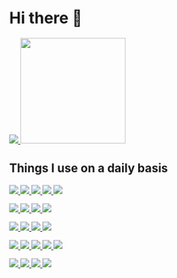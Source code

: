 # Hi there 👋


<p align="left">
  <a href="https://github.com/Cleaninja/build-components">
  </a>
</p>

<p align="left">
  <a href="https://github.com/Cleaninja/build-components">
    <img
      src="https://readme-components.vercel.app/api?component=experience&company=CRED_CLUB&role=Frontend%20Engineer%20&fill=black">
  </a>
  <a href="https://github.com/Cleaninja/build-components">
    <img style="height:190px"
      src="https://readme-components.vercel.app/api?component=stackoverflow&stackoverflowid=8780399&textfill=black&fill=linear-gradient%2862deg%2C%20%238EC5FC%200%25%2C%20%23E0C3FC%20100%25%29%3B%0A">
  </a>
</p>

## Things I use on a daily basis

<p align="left">
  <a href="https://github.com/Cleaninja/build-components">
    <img
      src="https://readme-components.vercel.app/api?component=logo&fill=blue&logo=react&animation=spin&svgfill=15d8fe">
  </a>
  <a href="https://github.com/Cleaninja/build-components">
    <img src="https://readme-components.vercel.app/api?component=logo&fill=grey&logo=vue.js&svgfill=2d79c7">
  </a>
  <a href="https://github.com/Cleaninja/build-components">
    <img src="https://readme-components.vercel.app/api?component=logo&fill=grey&logo=angular&svgfill=2d79c7">
  </a>
  <a href="https://github.com/Cleaninja/build-components">
    <img src="https://readme-components.vercel.app/api?component=logo&fill=grey&logo=ember.js&svgfill=df5c43">
  </a>
  <a href="https://github.com/Cleaninja/build-components">
    <img src="https://readme-components.vercel.app/api?component=logo&fill=grey&logo=jquery&svgfill=df5c43">
  </a>
</p>

<p>
  <a href="https://github.com/Cleaninja/build-components">
    <img src="https://readme-components.vercel.app/api?component=logo&fill=black&logo=node.js&svgfill=659b60">
  </a>
  <a href="https://github.com/Cleaninja/build-components">
    <img src="https://readme-components.vercel.app/api?component=logo&fill=black&logo=laravel&svgfill=f6df1c">
  </a>
  <a href="https://github.com/Cleaninja/build-components">
    <img src="https://readme-components.vercel.app/api?component=logo&fill=black&logo=django&svgfill=f6df1c">
  </a>
  <a href="https://github.com/Cleaninja/build-components">
    <img src="https://readme-components.vercel.app/api?component=logo&fill=black&logo=go&svgfill=f6df1c">
  </a>
</p>

<p>
  <a href="https://github.com/Cleaninja/build-components">
    <img src="https://readme-components.vercel.app/api?component=logo&fill=orange&logo=mysql&svgfill=659b60">
  </a>
  <a href="https://github.com/Cleaninja/build-components">
    <img src="https://readme-components.vercel.app/api?component=logo&fill=orange&logo=postgreSQL&svgfill=f6df1c">
  </a>
  <a href="https://github.com/Cleaninja/build-components">
    <img src="https://readme-components.vercel.app/api?component=logo&fill=orange&logo=mongodb&svgfill=f6df1c">
  </a> <a href="https://github.com/Cleaninja/build-components">
    <img src="https://readme-components.vercel.app/api?component=logo&fill=orange&logo=firebase&svgfill=f6df1c">
  </a>
</p>


<p>
  <a href="https://github.com/Cleaninja/build-components">
    <img src="https://readme-components.vercel.app/api?component=logo&fill=Teal&logo=javascript&svgfill=f6df1c">
  </a>
  <a href="https://github.com/Cleaninja/build-components">
    <img src="https://readme-components.vercel.app/api?component=logo&fill=Teal&logo=webpack&svgfill=8ed5fa">
  </a>
  <a href="https://github.com/Cleaninja/build-components">
    <img src="https://readme-components.vercel.app/api?component=logo&fill=Teal&logo=sass&svgfill=cd6799">
  </a>
  <a href="https://github.com/Cleaninja/build-components">
    <img src="https://readme-components.vercel.app/api?component=logo&fill=Teal&logo=php&svgfill=028dd1">
  </a>

  <a href="https://github.com/Cleaninja/build-components">
    <img src="https://readme-components.vercel.app/api?component=logo&fill=Teal&logo=python&svgfill=f6df1c">
  </a>

</p>

<a href="https://github.com/Cleaninja/build-components">
  <img src="https://readme-components.vercel.app/api?component=logo&fill=DarkSlateGrey&logo=github">
</a>
<a href="https://github.com/Cleaninja/build-components">
  <img src="https://readme-components.vercel.app/api?component=logo&fill=DarkSlateGrey&logo=gitlab">
</a>
<a href="https://github.com/Cleaninja/build-components">
  <img src="https://readme-components.vercel.app/api?component=logo&fill=DarkSlateGrey&logo=trello">
</a>
<a href="https://github.com/Cleaninja/build-components">
  <img src="https://readme-components.vercel.app/api?component=logo&fill=DarkSlateGrey&logo=figma">
</a>
